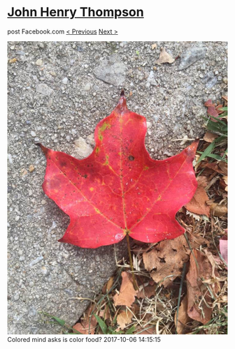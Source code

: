 # [John Henry Thompson](../README.md)
post Facebook.com
[< Previous](2017-10-06-3.md) [Next >](2017-10-06-5.md)

[![](../media/2017-10-06/Timeline-Photos-Colored-mind-asks-is-color-food.jpg)](../README.md)
Colored mind asks is color food?
2017-10-06 14:15:15